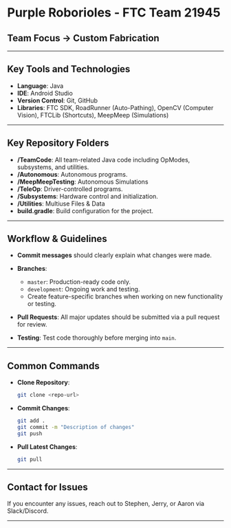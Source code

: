 # Purple Roborioles - FTC Team 21945

## Team Focus -> Custom Fabrication

---

## Key Tools and Technologies

- **Language**: Java
- **IDE**: Android Studio
- **Version Control**: Git, GitHub
- **Libraries**: FTC SDK, RoadRunner (Auto-Pathing), OpenCV (Computer Vision), FTCLib (Shortcuts), MeepMeep (Simulations)

---

## Key Repository Folders

  - **/TeamCode**: All team-related Java code including OpModes, subsystems, and utilities.
  - **/Autonomous**: Autonomous programs.
  - **/MeepMeepTesting**: Autonomous Simulations
  - **/TeleOp**: Driver-controlled programs.
  - **/Subsystems**: Hardware control and initialization.
  - **/Utilities**: Multiuse Files & Data
- **build.gradle**: Build configuration for the project.

---

## Workflow & Guidelines

- **Commit messages** should clearly explain what changes were made.
- **Branches**:
  - `master`: Production-ready code only.
  - `development`: Ongoing work and testing.
  - Create feature-specific branches when working on new functionality or testing.

- **Pull Requests**: All major updates should be submitted via a pull request for review.

- **Testing**: Test code thoroughly before merging into `main`.

---

## Common Commands

- **Clone Repository**:
    ```bash
    git clone <repo-url>
    ```
- **Commit Changes**:
    ```bash
    git add .
    git commit -m "Description of changes"
    git push
    ```
- **Pull Latest Changes**:
    ```bash
    git pull
    ```

---

## Contact for Issues

If you encounter any issues, reach out to Stephen, Jerry, or Aaron via Slack/Discord.

---
